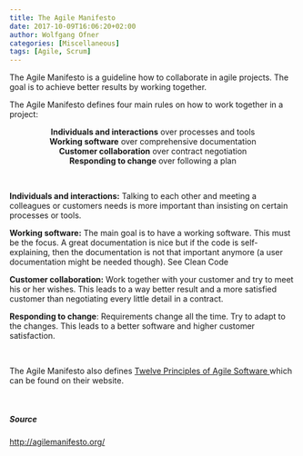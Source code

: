 ```yaml
---
title: The Agile Manifesto
date: 2017-10-09T16:06:20+02:00
author: Wolfgang Ofner
categories: [Miscellaneous]
tags: [Agile, Scrum]
---
```

The Agile Manifesto is a guideline how to collaborate in agile projects. The goal is to achieve better results by working together.

The Agile Manifesto defines four main rules on how to work together in a project:

<p style="text-align: center;">
  <strong>Individuals and interactions</strong> over processes and tools<br /> <strong>Working software</strong> over comprehensive documentation<br /> <strong>Customer collaboration</strong> over contract negotiation<br /> <strong>Responding to change</strong> over following a plan
</p>

&nbsp;

**Individuals and interactions:** Talking to each other and meeting a colleagues or customers needs is more important than insisting on certain processes or tools.

**Working software:** The main goal is to have a working software. This must be the focus. A great documentation is nice but if the code is self-explaining, then the documentation is not that important anymore (a user documentation might be needed though). See Clean Code

**Customer collaboration:** Work together with your customer and try to meet his or her wishes. This leads to a way better result and a more satisfied customer than negotiating every little detail in a contract.

**Responding to change**: Requirements change all the time. Try to adapt to the changes. This leads to a better software and higher customer satisfaction.

&nbsp;

The Agile Manifesto also defines <a href="http://agilemanifesto.org/principles.html" target="_blank" rel="noopener">Twelve Principles of Agile Software </a>which can be found on their website.

&nbsp;

##### Source

<a href="http://agilemanifesto.org/" target="_blank" rel="noopener">http://agilemanifesto.org/</a>